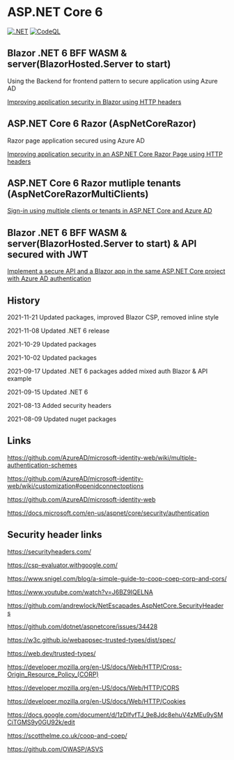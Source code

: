 # ASP.NET Core 6 

[![.NET](https://github.com/damienbod/AspNetCore6Experiments/workflows/.NET/badge.svg)](https://github.com/damienbod/AspNetCore6Experiments/actions?query=workflow%3A.NET) [![CodeQL](https://github.com/damienbod/AspNetCore6Experiments/actions/workflows/codeql-analysis.yml/badge.svg)](https://github.com/damienbod/AspNetCore6Experiments/actions/workflows/codeql-analysis.yml)

## Blazor .NET 6 BFF WASM & server(BlazorHosted.Server to start)

Using the Backend for frontend pattern to secure application using Azure AD

[Improving application security in Blazor using HTTP headers](https://damienbod.com/2021/08/23/improving-application-security-in-blazor-using-http-headers-part-2/)

## ASP.NET Core 6 Razor (AspNetCoreRazor)

Razor page application secured using Azure AD

[Improving application security in an ASP.NET Core Razor Page using HTTP headers](https://damienbod.com/2021/08/16/improving-application-security-in-asp-net-core-razor-pages-using-http-headers-part-1/)

## ASP.NET Core 6 Razor mutliple tenants (AspNetCoreRazorMultiClients)

[Sign-in using multiple clients or tenants in ASP.NET Core and Azure AD](https://damienbod.com/2021/06/28/sign-in-using-multiple-clients-or-tenants-in-asp-net-core-and-azure-ad/)

## Blazor .NET 6 BFF WASM & server(BlazorHosted.Server to start) & API secured with JWT

[Implement a secure API and a Blazor app in the same ASP.NET Core project with Azure AD authentication](https://damienbod.com/2021/10/04/implement-a-secure-api-and-a-blazor-app-in-the-same-asp-net-core-project-with-azure-ad-authentication/)

## History 

2021-11-21 Updated packages, improved Blazor CSP, removed inline style

2021-11-08 Updated .NET 6 release

2021-10-29 Updated packages

2021-10-02 Updated packages

2021-09-17 Updated .NET 6 packages added mixed auth Blazor & API example

2021-09-15 Updated .NET 6

2021-08-13 Added security headers

2021-08-09 Updated nuget packages

## Links

https://github.com/AzureAD/microsoft-identity-web/wiki/multiple-authentication-schemes

https://github.com/AzureAD/microsoft-identity-web/wiki/customization#openidconnectoptions

https://github.com/AzureAD/microsoft-identity-web

https://docs.microsoft.com/en-us/aspnet/core/security/authentication

## Security header links

https://securityheaders.com/

https://csp-evaluator.withgoogle.com/

https://www.snigel.com/blog/a-simple-guide-to-coop-coep-corp-and-cors/

https://www.youtube.com/watch?v=J6BZ9IQELNA

https://github.com/andrewlock/NetEscapades.AspNetCore.SecurityHeaders

https://github.com/dotnet/aspnetcore/issues/34428

https://w3c.github.io/webappsec-trusted-types/dist/spec/

https://web.dev/trusted-types/

https://developer.mozilla.org/en-US/docs/Web/HTTP/Cross-Origin_Resource_Policy_(CORP)

https://developer.mozilla.org/en-US/docs/Web/HTTP/CORS

https://developer.mozilla.org/en-US/docs/Web/HTTP/Cookies

https://docs.google.com/document/d/1zDlfvfTJ_9e8Jdc8ehuV4zMEu9ySMCiTGMS9y0GU92k/edit

https://scotthelme.co.uk/coop-and-coep/

https://github.com/OWASP/ASVS
